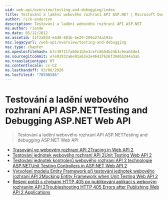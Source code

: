 ```yaml
---
uid: web-api/overview/testing-and-debugging/index
title: Testování a ladění webového rozhraní API ASP.NET | Microsoft Docs
author: rick-anderson
description: Testování a ladění webového rozhraní API ASP.NET
ms.author: riande
ms.date: 05/12/2012
ms.assetid: 31f2a034-e4d0-401b-be29-209a274a192e
msc.legacyurl: /web-api/overview/testing-and-debugging
msc.type: chapter
ms.openlocfilehash: bfc39f11fa60e1b5e3cefc8b94b24b3c9ea65de4
ms.sourcegitcommit: e7e91932a6e91a63e2e46417626f39d6b244a3ab
ms.translationtype: MT
ms.contentlocale: cs-CZ
ms.lasthandoff: 03/06/2020
ms.locfileid: "78598586"
---
```

# <a name="testing-and-debugging-aspnet-web-api"></a><span data-ttu-id="5753b-103">Testování a ladění webového rozhraní API ASP.NET</span><span class="sxs-lookup"><span data-stu-id="5753b-103">Testing and Debugging ASP.NET Web API</span></span>

> <span data-ttu-id="5753b-104">Testování a ladění webového rozhraní API ASP.NET</span><span class="sxs-lookup"><span data-stu-id="5753b-104">Testing and debugging ASP.NET Web API</span></span>

- [<span data-ttu-id="5753b-105">Trasování ve webovém rozhraní API 2</span><span class="sxs-lookup"><span data-stu-id="5753b-105">Tracing in Web API 2</span></span>](tracing-in-aspnet-web-api.md)
- [<span data-ttu-id="5753b-106">Testování jednotek webového rozhraní API 2</span><span class="sxs-lookup"><span data-stu-id="5753b-106">Unit Testing Web API 2</span></span>](unit-testing-with-aspnet-web-api.md)
- [<span data-ttu-id="5753b-107">Testování jednotek kontrolerů webového rozhraní API 2 technologie ASP.NET</span><span class="sxs-lookup"><span data-stu-id="5753b-107">Unit Testing Controllers in ASP.NET Web API 2</span></span>](unit-testing-controllers-in-web-api.md)
- [<span data-ttu-id="5753b-108">Vytvoření modelu Entity Framework při testování jednotek webového rozhraní API 2</span><span class="sxs-lookup"><span data-stu-id="5753b-108">Mocking Entity Framework when Unit Testing Web API 2</span></span>](mocking-entity-framework-when-unit-testing-aspnet-web-api-2.md)
- [<span data-ttu-id="5753b-109">Řešení potíží s chybami HTTP 405 po publikování aplikací s webovým rozhraním API 2</span><span class="sxs-lookup"><span data-stu-id="5753b-109">Troubleshooting HTTP 405 Errors after Publishing Web API 2 Applications</span></span>](troubleshooting-http-405-errors-after-publishing-web-api-applications.md)
